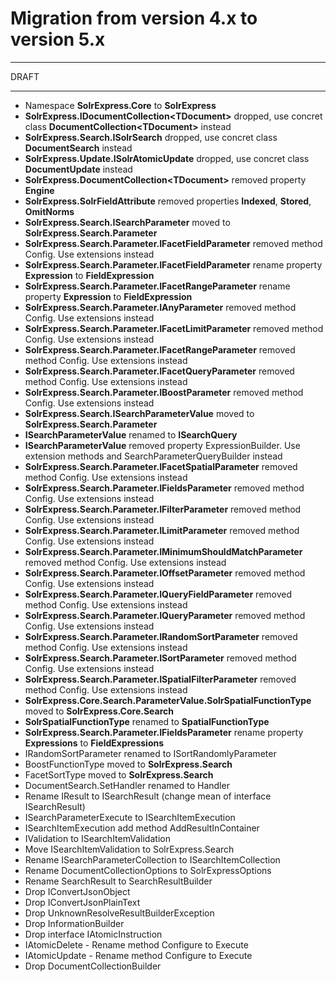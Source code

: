 # Migration from version 4.x to version 5.x

---

DRAFT

---

- Namespace **SolrExpress.Core** to **SolrExpress**
- **SolrExpress.IDocumentCollection\<TDocument\>** dropped, use concret class **DocumentCollection\<TDocument\>** instead
- **SolrExpress.Search.ISolrSearch** dropped, use concret class **DocumentSearch** instead
- **SolrExpress.Update.ISolrAtomicUpdate** dropped, use concret class **DocumentUpdate** instead
- **SolrExpress.DocumentCollection\<TDocument\>** removed property **Engine**
- **SolrExpress.SolrFieldAttribute** removed properties **Indexed**, **Stored**, **OmitNorms**
- **SolrExpress.Search.ISearchParameter** moved to **SolrExpress.Search.Parameter**
- **SolrExpress.Search.Parameter.IFacetFieldParameter** removed method Config. Use extensions instead
- **SolrExpress.Search.Parameter.IFacetFieldParameter** rename property **Expression** to **FieldExpression**
- **SolrExpress.Search.Parameter.IFacetRangeParameter** rename property **Expression** to **FieldExpression**
- **SolrExpress.Search.Parameter.IAnyParameter** removed method Config. Use extensions instead
- **SolrExpress.Search.Parameter.IFacetLimitParameter** removed method Config. Use extensions instead
- **SolrExpress.Search.Parameter.IFacetRangeParameter** removed method Config. Use extensions instead
- **SolrExpress.Search.Parameter.IFacetQueryParameter** removed method Config. Use extensions instead
- **SolrExpress.Search.Parameter.IBoostParameter** removed method Config. Use extensions instead
- **SolrExpress.Search.ISearchParameterValue** moved to **SolrExpress.Search.Parameter**
- **ISearchParameterValue** renamed to **ISearchQuery**
- **ISearchParameterValue** removed property ExpressionBuilder. Use extension methods and SearchParameterQueryBuilder instead
- **SolrExpress.Search.Parameter.IFacetSpatialParameter** removed method Config. Use extensions instead
- **SolrExpress.Search.Parameter.IFieldsParameter** removed method Config. Use extensions instead
- **SolrExpress.Search.Parameter.IFilterParameter** removed method Config. Use extensions instead
- **SolrExpress.Search.Parameter.ILimitParameter** removed method Config. Use extensions instead
- **SolrExpress.Search.Parameter.IMinimumShouldMatchParameter** removed method Config. Use extensions instead
- **SolrExpress.Search.Parameter.IOffsetParameter** removed method Config. Use extensions instead
- **SolrExpress.Search.Parameter.IQueryFieldParameter** removed method Config. Use extensions instead
- **SolrExpress.Search.Parameter.IQueryParameter** removed method Config. Use extensions instead
- **SolrExpress.Search.Parameter.IRandomSortParameter** removed method Config. Use extensions instead
- **SolrExpress.Search.Parameter.ISortParameter** removed method Config. Use extensions instead
- **SolrExpress.Search.Parameter.ISpatialFilterParameter** removed method Config. Use extensions instead
- **SolrExpress.Core.Search.ParameterValue.SolrSpatialFunctionType** moved to **SolrExpress.Core.Search**
- **SolrSpatialFunctionType** renamed to **SpatialFunctionType**
- **SolrExpress.Search.Parameter.IFieldsParameter** rename property **Expressions** to **FieldExpressions**
- IRandomSortParameter renamed to ISortRandomlyParameter
- BoostFunctionType moved to **SolrExpress.Search**
- FacetSortType moved to **SolrExpress.Search**
- DocumentSearch.SetHandler renamed to Handler
- Rename IResult to ISearchResult (change mean of interface ISearchResult)
- ISearchParameterExecute to ISearchItemExecution
- ISearchItemExecution add method AddResultInContainer
- IValidation to ISearchItemValidation
- Move ISearchItemValidation to  SolrExpress.Search
- Rename ISearchParameterCollection to ISearchItemCollection
- Rename DocumentCollectionOptions to SolrExpressOptions
- Rename SearchResult to SearchResultBuilder
- Drop IConvertJsonObject
- Drop IConvertJsonPlainText
- Drop UnknownResolveResultBuilderException
- Drop InformationBuilder
- Drop interface IAtomicInstruction
- IAtomicDelete - Rename method Configure to Execute
- IAtomicUpdate - Rename method Configure to Execute
- Drop DocumentCollectionBuilder